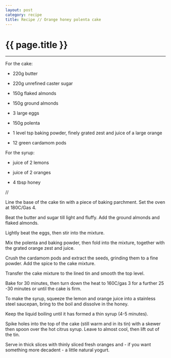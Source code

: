 ```yaml
---
layout: post
category: recipe
title: Recipe // Orange honey polenta cake
---
```


{{ page.title }}
================


---

For the cake:

- 220g butter

- 220g unrefined caster sugar

- 150g flaked almonds

- 150g ground almonds

- 3 large eggs

- 150g polenta

- 1 level tsp baking powder, finely grated zest and juice of a large 
orange

- 12 green cardamom pods

For the syrup: 

- juice of 2 lemons

- juice of 2 oranges

- 4 tbsp honey

//

Line the base of the cake tin with a piece of baking parchment. Set the oven at 180C/Gas 4. 

Beat the butter and sugar till light and fluffy. Add the ground almonds and flaked almonds.

Lightly beat the eggs, then stir into the mixture.

Mix the polenta and baking powder, then fold into the mixture, together with the grated orange zest and juice. 

Crush the cardamom pods and extract the seeds, grinding them to a fine powder. Add the spice to the cake mixture. 

Transfer the cake mixture to the lined tin and smooth the top level. 

Bake for 30 minutes, then turn down the heat to 160C/gas 3 for a further 25 -30 minutes or until the cake is firm. 

To make the syrup, squeeze the lemon and orange juice into a stainless steel saucepan, bring to the boil and dissolve in the honey. 

Keep the liquid boiling until it has formed a thin syrup (4-5 minutes). 

Spike holes into the top of the cake (still warm and in its tin) with a skewer then spoon over the hot citrus syrup. Leave to almost cool, then lift out of the tin. 

Serve in thick slices with thinly sliced fresh oranges and - if you want something more decadent - a little natural yogurt.